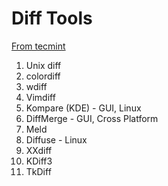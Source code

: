 # Diff Tools

[From tecmint](https://www.tecmint.com/best-linux-file-diff-tools-comparison/)

1. Unix diff
2. colordiff
3. wdiff
4. Vimdiff
5. Kompare (KDE) - GUI, Linux
6. DiffMerge - GUI, Cross Platform
7. Meld
8. Diffuse - Linux
9. XXdiff
10. KDiff3
11. TkDiff
